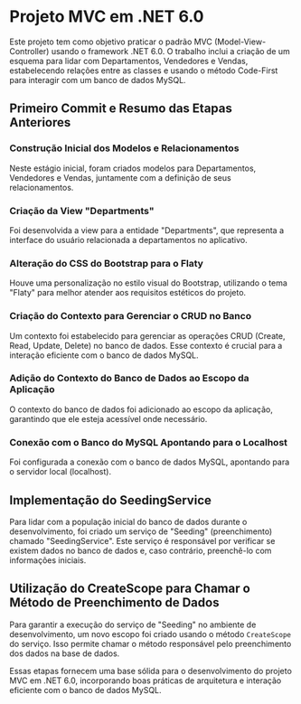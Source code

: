 # Projeto MVC em .NET 6.0

Este projeto tem como objetivo praticar o padrão MVC (Model-View-Controller) usando o framework .NET 6.0. O trabalho inclui a criação de um esquema para lidar com Departamentos, Vendedores e Vendas, estabelecendo relações entre as classes e usando o método Code-First para interagir com um banco de dados MySQL.

## Primeiro Commit e Resumo das Etapas Anteriores

### Construção Inicial dos Modelos e Relacionamentos

Neste estágio inicial, foram criados modelos para Departamentos, Vendedores e Vendas, juntamente com a definição de seus relacionamentos.

### Criação da View "Departments"

Foi desenvolvida a view para a entidade "Departments", que representa a interface do usuário relacionada a departamentos no aplicativo.

### Alteração do CSS do Bootstrap para o Flaty

Houve uma personalização no estilo visual do Bootstrap, utilizando o tema "Flaty" para melhor atender aos requisitos estéticos do projeto.

### Criação do Contexto para Gerenciar o CRUD no Banco

Um contexto foi estabelecido para gerenciar as operações CRUD (Create, Read, Update, Delete) no banco de dados. Esse contexto é crucial para a interação eficiente com o banco de dados MySQL.

### Adição do Contexto do Banco de Dados ao Escopo da Aplicação

O contexto do banco de dados foi adicionado ao escopo da aplicação, garantindo que ele esteja acessível onde necessário.

### Conexão com o Banco do MySQL Apontando para o Localhost

Foi configurada a conexão com o banco de dados MySQL, apontando para o servidor local (localhost).

## Implementação do SeedingService

Para lidar com a população inicial do banco de dados durante o desenvolvimento, foi criado um serviço de "Seeding" (preenchimento) chamado "SeedingService". Este serviço é responsável por verificar se existem dados no banco de dados e, caso contrário, preenchê-lo com informações iniciais.

## Utilização do CreateScope para Chamar o Método de Preenchimento de Dados

Para garantir a execução do serviço de "Seeding" no ambiente de desenvolvimento, um novo escopo foi criado usando o método `CreateScope` do serviço. Isso permite chamar o método responsável pelo preenchimento dos dados na base de dados.

Essas etapas fornecem uma base sólida para o desenvolvimento do projeto MVC em .NET 6.0, incorporando boas práticas de arquitetura e interação eficiente com o banco de dados MySQL.
